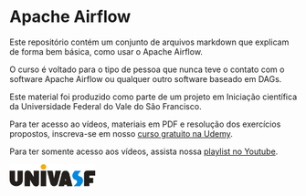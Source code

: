 # Apache Airflow

Este repositório contém um conjunto de arquivos markdown que explicam de forma bem básica, como usar o Apache Airflow.

O curso é voltado para o tipo de pessoa que nunca teve o contato com o software Apache Airflow ou qualquer outro software baseado em DAGs.

Este material foi produzido como parte de um projeto em Iniciação científica da Universidade Federal do Vale do São Francisco.

Para ter acesso ao vídeos, materiais em PDF e resolução dos exercícios propostos, inscreva-se em nosso [curso gratuito na Udemy](https://www.udemy.com/course/aprenda-o-essencial-sobre-apache-airflow). 

Para ter somente acesso aos vídeos, assista nossa [playlist no Youtube](https://www.youtube.com/playlist?list=PLh33R9tlFx_KjLhF2HhsmbibcKJlKmv_U).

<img 
    style="border-radius: 0%;"
    src="./docs/assets/univasfLogo.png"
    width="150px;"
    alt="Logo da UNIVASF"
/>
